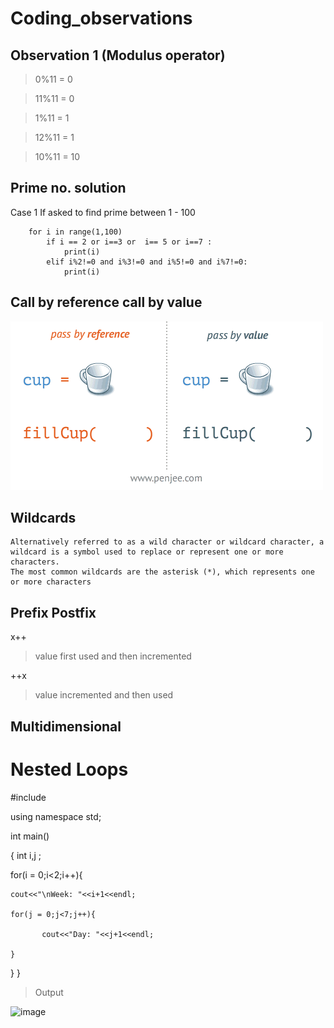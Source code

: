 # Coding_observations

 ## Observation 1 (Modulus operator)
 
 
   > 0%11 = 0
   
   > 11%11 = 0
   
   > 1%11 = 1

   > 12%11 = 1

   > 10%11 = 10

## Prime no. solution 
   Case 1 If asked to find prime between 1 - 100
	
		for i in range(1,100)
			if i == 2 or i==3 or  i== 5 or i==7 : 
				print(i)
 			elif i%2!=0 and i%3!=0 and i%5!=0 and i%7!=0:
 				print(i)
 				

## Call by reference call by value
![image](https://github.com/KalidasVijaybhak/Coding_observations/blob/master/resources/pass-by-reference-vs-pass-by-value-.gif)

## Wildcards

	Alternatively referred to as a wild character or wildcard character, a
	wildcard is a symbol used to replace or represent one or more characters.
	The most common wildcards are the asterisk (*), which represents one or more characters 

## Prefix Postfix
x++
> value first used and then incremented

++x 
> value incremented and then used

## Multidimensional 

# Nested Loops

#include <iostream>

using namespace std;

int main()
	
{
    int i,j ;

for(i = 0;i<2;i++){
		    
    cout<<"\nWeek: "<<i+1<<endl;
				
    for(j = 0;j<7;j++){
	
           cout<<"Day: "<<j+1<<endl;
     
    }
 
 
}
}

> Output

![image](https://user-images.githubusercontent.com/70281178/194557338-c8016a1f-38b5-4af9-9e9a-266455960b68.png)

